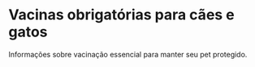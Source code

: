 # Vacinas obrigatórias para cães e gatos

Informações sobre vacinação essencial para manter seu pet protegido.